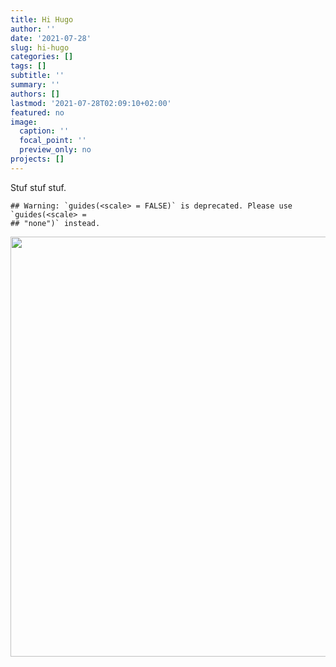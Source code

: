 ```yaml
---
title: Hi Hugo
author: ''
date: '2021-07-28'
slug: hi-hugo
categories: []
tags: []
subtitle: ''
summary: ''
authors: []
lastmod: '2021-07-28T02:09:10+02:00'
featured: no
image:
  caption: ''
  focal_point: ''
  preview_only: no
projects: []
---
```

Stuf stuf stuf. 


```
## Warning: `guides(<scale> = FALSE)` is deprecated. Please use `guides(<scale> =
## "none")` instead.
```

<img src="{{< blogdown/postref >}}index_files/figure-html/unnamed-chunk-1-1.png" width="672" />
